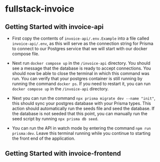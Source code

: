 # fullstack-invoice

## Getting Started with invoice-api

- First copy the contents of `invoice-api/.env.Example` into a file called `invoice-api/.env`, as this will serve as the connection string for Prisma to connect to our Postgres service that we will start with our docker compose file.

- Next run `docker compose up` in the `/invoice-api` directory. You should see a message that the database is ready to accept connections. You should now be able to close the terminal in which this command was run. You can verify that your postgres container is still running by running the command `docker ps`. If you need to restart it, you can run `docker compose up` in the `/invoice-api` directory.

- Next you can run the command `npx prisma migrate dev --name "init"`, this should sync your postgres database with your Prisma types. This action should automatically run the seeds file and seed the database. If the database is not seeded that this point, you can manually run the seed script by running `npx prisma db seed`.

- You can run the API in watch mode by entering the command `npm run prisma:dev`. Leave this terminal running while you continue to starting the front end of the application.

## Getting Started with invoice-frontend

